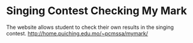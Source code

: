 # Singing Contest Checking My Mark
The website allows student to check their own results in the singing contest.
http://home.puiching.edu.mo/~pcmssa/mymark/